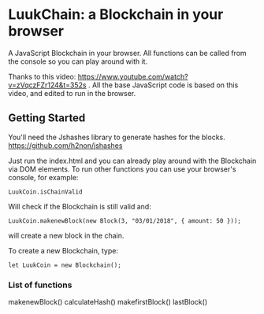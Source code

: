 # LuukChain: a Blockchain in your browser

A JavaScript Blockchain in your browser. All functions can be called from the console so you can play around with it.

Thanks to this video: https://www.youtube.com/watch?v=zVqczFZr124&t=352s . All the base JavaScript code is based on this video, and edited to run in the browser.

## Getting Started

You'll need the Jshashes library to generate hashes for the blocks. https://github.com/h2non/jshashes

Just run the index.html and you can already play around with the Blockchain via DOM elements. To run other functions you can use your browser's console, for example:
```
LuukCoin.isChainValid
```
Will check if the Blockchain is still valid and:
```
LuukCoin.makenewBlock(new Block(3, "03/01/2018", { amount: 50 }));
```
will create a new block in the chain.

To create a new Blockchain, type:
```
let LuukCoin = new Blockchain();
```

### List of functions

makenewBlock()
calculateHash()
makefirstBlock()
lastBlock()
